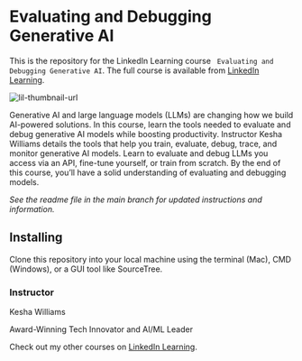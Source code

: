 #  Evaluating and Debugging Generative AI
This is the repository for the LinkedIn Learning course ` Evaluating and Debugging Generative AI`. The full course is available from [LinkedIn Learning][lil-course-url].

![lil-thumbnail-url]

Generative AI and large language models (LLMs) are changing how we build AI-powered solutions. In this course, learn the tools needed to evaluate and debug generative AI models while boosting productivity. Instructor Kesha Williams details the tools that help you train, evaluate, debug, trace, and monitor generative AI models. Learn to evaluate and debug LLMs you access via an API, fine-tune yourself, or train from scratch. By the end of this course, you’ll have a solid understanding of evaluating and debugging models.

_See the readme file in the main branch for updated instructions and information._

## Installing
Clone this repository into your local machine using the terminal (Mac), CMD (Windows), or a GUI tool like SourceTree.

### Instructor

Kesha Williams

Award-Winning Tech Innovator and AI/ML Leader
                            

Check out my other courses on [LinkedIn Learning](https://www.linkedin.com/learning/instructors/kesha-williams?u=104).


[0]: # (Replace these placeholder URLs with actual course URLs)

[lil-course-url]: https://www.linkedin.com/learning/evaluating-and-debugging-generative-ai
[lil-thumbnail-url]: https://media.licdn.com/dms/image/D560DAQGhJPhzSl_D0Q/learning-public-crop_675_1200/0/1721242054657?e=2147483647&v=beta&t=uRshUB6WPLFSG4Rkh8e5kPurVwohjWssA2O8aEwVxkk


